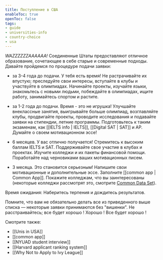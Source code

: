 ```yaml
---
title: Поступление в США
enableToc: true
openToc: false
tags:
- guide 
- universities-info
- country-choice 
- usa
---
```

*WAZZZZZZAAAAAA!* 
Соединенные Штаты предоставляют отличное образование, сочетающее в себе старые и современные подходы. Давайте пройдемся по процедуре подачи заявки:


- за 3-4 года до подачи.
У тебя есть время! Не растрачивайте их впустую; преследуйте свои интересы, вступайте в клубы и участвуйте в олимпиадах. Начинайте проекты, изучайте языки, знакомьтесь с новыми людьми, побеждайте в олимпиадах, ищите работу, занимайтесь спортом и растите.

- за 1-2 года до подачи.
Время - это не игрушка! Улучшайте внеклассные занятия, выигрывайте больше олимпиад, возглавляйте клубы, продвигайте проекты, проводите исследования и подавайте заявки на стипендии, летние программы. Подготовьтесь к таким экзаменам, как [[IELTS info | IELTS]], [[Digital SAT | SAT]] и AP. Думайте о своем мотивационном эссе!

- 6 месяцев. 
У вас отлично получается! Стремитесь к высоким баллам IELTS и SAT. Поддерживайте свое участие в клубах и проектах. Изучите колледжи и их пакеты финансовой помощи. Поработайте над черновиками ваших мотивационных писем.

- 3 месяца.
Это становится серьезным! Напишите свои мотивационные и дополнительные эссе. Заполните [[common app | Common App]]. 
Покажите колледжам, что вы заинтересованы (некоторые колледжи рассмотрят это, смотрите [Common Data Set](https://www.road2college.com/what-is-the-common-data-set/)).

Время ожидания: Наберитесь терпения и дождитесь результатов.

Помните, что вам не обязательно делать все из приведенного выше списка — некоторые заявки принимаются без "вишенки". Не расстраивайтесь; все будет хорошо ! Хорошо ! Все будет хорошо !


<!-- Front links -->
Смотрите также:
- [[Unis in USA]]
- [[common app]]
- [[NYUAD student interview]]
- [[Harvard applicant ranking system]]
- [[Why Not to Apply to Ivy League]]











